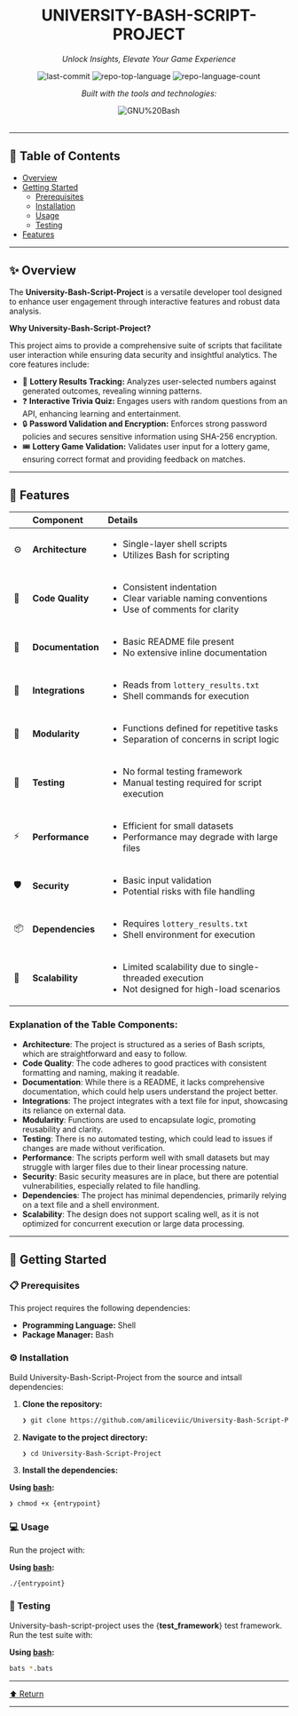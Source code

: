 <div id="top">

<!-- HEADER STYLE: CLASSIC -->
<div align="center">


# UNIVERSITY-BASH-SCRIPT-PROJECT

<em>Unlock Insights, Elevate Your Game Experience</em>

<!-- BADGES -->
<img src="https://img.shields.io/github/last-commit/amiliceviic/University-Bash-Script-Project?style=flat&logo=git&logoColor=white&color=0080ff" alt="last-commit">
<img src="https://img.shields.io/github/languages/top/amiliceviic/University-Bash-Script-Project?style=flat&color=0080ff" alt="repo-top-language">
<img src="https://img.shields.io/github/languages/count/amiliceviic/University-Bash-Script-Project?style=flat&color=0080ff" alt="repo-language-count">

<em>Built with the tools and technologies:</em>

<img src="https://img.shields.io/badge/GNU%20Bash-4EAA25.svg?style=flat&logo=GNU-Bash&logoColor=white" alt="GNU%20Bash">

</div>
<br>

---

## 📄 Table of Contents

- [Overview](#-overview)
- [Getting Started](#-getting-started)
    - [Prerequisites](#-prerequisites)
    - [Installation](#-installation)
    - [Usage](#-usage)
    - [Testing](#-testing)
- [Features](#-features)

---

## ✨ Overview

The **University-Bash-Script-Project** is a versatile developer tool designed to enhance user engagement through interactive features and robust data analysis.

**Why University-Bash-Script-Project?**

This project aims to provide a comprehensive suite of scripts that facilitate user interaction while ensuring data security and insightful analytics. The core features include:

- 🎲 **Lottery Results Tracking:** Analyzes user-selected numbers against generated outcomes, revealing winning patterns.
- ❓ **Interactive Trivia Quiz:** Engages users with random questions from an API, enhancing learning and entertainment.
- 🔒 **Password Validation and Encryption:** Enforces strong password policies and secures sensitive information using SHA-256 encryption.
- 🎟️ **Lottery Game Validation:** Validates user input for a lottery game, ensuring correct format and providing feedback on matches.

---

## 📌 Features

|      | Component       | Details                              |
| :--- | :-------------- | :----------------------------------- |
| ⚙️  | **Architecture**  | <ul><li>Single-layer shell scripts</li><li>Utilizes Bash for scripting</li></ul> |
| 🔩 | **Code Quality**  | <ul><li>Consistent indentation</li><li>Clear variable naming conventions</li><li>Use of comments for clarity</li></ul> |
| 📄 | **Documentation** | <ul><li>Basic README file present</li><li>No extensive inline documentation</li></ul> |
| 🔌 | **Integrations**  | <ul><li>Reads from <code>lottery_results.txt</code></li><li>Shell commands for execution</li></ul> |
| 🧩 | **Modularity**    | <ul><li>Functions defined for repetitive tasks</li><li>Separation of concerns in script logic</li></ul> |
| 🧪 | **Testing**       | <ul><li>No formal testing framework</li><li>Manual testing required for script execution</li></ul> |
| ⚡️  | **Performance**   | <ul><li>Efficient for small datasets</li><li>Performance may degrade with large files</li></ul> |
| 🛡️ | **Security**      | <ul><li>Basic input validation</li><li>Potential risks with file handling</li></ul> |
| 📦 | **Dependencies**  | <ul><li>Requires <code>lottery_results.txt</code></li><li>Shell environment for execution</li></ul> |
| 🚀 | **Scalability**   | <ul><li>Limited scalability due to single-threaded execution</li><li>Not designed for high-load scenarios</li></ul> |


### Explanation of the Table Components:

- **Architecture**: The project is structured as a series of Bash scripts, which are straightforward and easy to follow.
- **Code Quality**: The code adheres to good practices with consistent formatting and naming, making it readable.
- **Documentation**: While there is a README, it lacks comprehensive documentation, which could help users understand the project better.
- **Integrations**: The project integrates with a text file for input, showcasing its reliance on external data.
- **Modularity**: Functions are used to encapsulate logic, promoting reusability and clarity.
- **Testing**: There is no automated testing, which could lead to issues if changes are made without verification.
- **Performance**: The scripts perform well with small datasets but may struggle with larger files due to their linear processing nature.
- **Security**: Basic security measures are in place, but there are potential vulnerabilities, especially related to file handling.
- **Dependencies**: The project has minimal dependencies, primarily relying on a text file and a shell environment.
- **Scalability**: The design does not support scaling well, as it is not optimized for concurrent execution or large data processing.

---

## 🚀 Getting Started

### 📋 Prerequisites

This project requires the following dependencies:

- **Programming Language:** Shell
- **Package Manager:** Bash

### ⚙️ Installation

Build University-Bash-Script-Project from the source and intsall dependencies:

1. **Clone the repository:**

    ```sh
    ❯ git clone https://github.com/amiliceviic/University-Bash-Script-Project
    ```

2. **Navigate to the project directory:**

    ```sh
    ❯ cd University-Bash-Script-Project
    ```

3. **Install the dependencies:**

**Using [bash](https://www.gnu.org/software/bash/):**

```sh
❯ chmod +x {entrypoint}
```

### 💻 Usage

Run the project with:

**Using [bash](https://www.gnu.org/software/bash/):**

```sh
./{entrypoint}
```

### 🧪 Testing

University-bash-script-project uses the {__test_framework__} test framework. Run the test suite with:

**Using [bash](https://www.gnu.org/software/bash/):**

```sh
bats *.bats
```

---

<div align="left"><a href="#top">⬆ Return</a></div>

---
